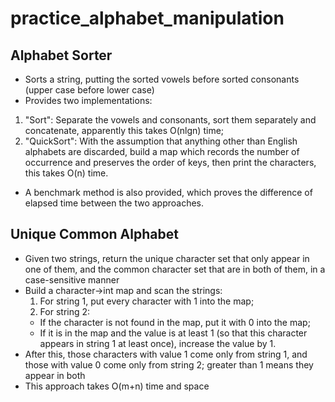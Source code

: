 # practice_alphabet_manipulation

## Alphabet Sorter

* Sorts a string, putting the sorted vowels before sorted consonants (upper case before lower case)
* Provides two implementations:
1. "Sort": Separate the vowels and consonants, sort them separately and concatenate, apparently this takes O(nlgn) time;
2. "QuickSort": With the assumption that anything other than English alphabets are discarded, build a map which records the number of occurrence and preserves the order of keys, then print the characters, this takes O(n) time.
* A benchmark method is also provided, which proves the difference of elapsed time between the two approaches.

## Unique Common Alphabet

* Given two strings, return the unique character set that only appear in one of them, and the common character set that are in both of them, in a case-sensitive manner
* Build a character->int map and scan the strings:
  1. For string 1, put every character with 1 into the map;
  2. For string 2:
  * If the character is not found in the map, put it with 0 into the map;
  * If it is in the map and the value is at least 1 (so that this character appears in string 1 at least once), increase the value by 1.
* After this, those characters with value 1 come only from string 1, and those with value 0 come only from string 2; greater than 1 means they appear in both
* This approach takes O(m+n) time and space